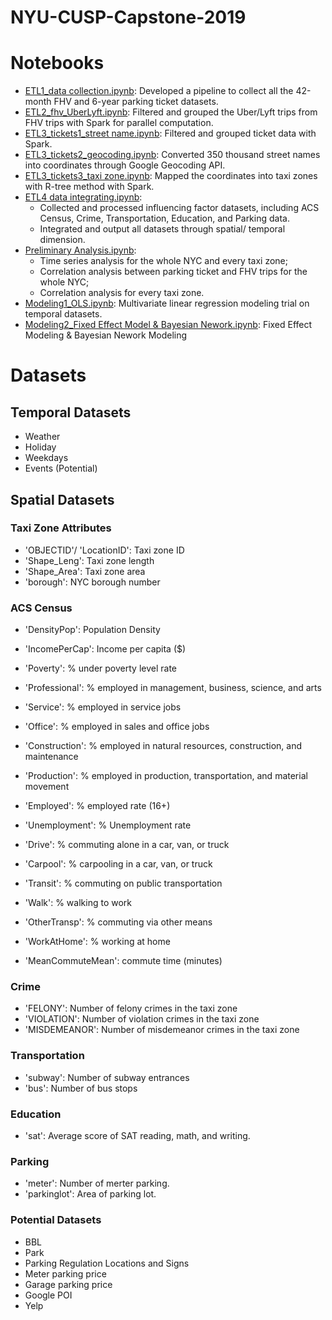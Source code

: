 # NYU-CUSP-Capstone-2019

# Notebooks
- [ETL1_data collection.ipynb](https://github.com/uberlyftparkingviolation/NYU-CUSP-Capstone-2019/blob/master/ETL1_data%20collection.ipynb): Developed a pipeline to collect all the 42-month FHV and 6-year parking ticket datasets.
- [ETL2_fhv_UberLyft.ipynb](https://github.com/uberlyftparkingviolation/NYU-CUSP-Capstone-2019/blob/master/ETL2_fhv_UberLyft.ipynb): Filtered and grouped the Uber/Lyft trips from FHV trips with Spark for parallel computation.
- [ETL3_tickets1_street name.ipynb](https://github.com/uberlyftparkingviolation/NYU-CUSP-Capstone-2019/blob/master/ETL3_tickets1_street%20name.ipynb): Filtered and grouped ticket data with Spark.
- [ETL3_tickets2_geocoding.ipynb](https://github.com/uberlyftparkingviolation/NYU-CUSP-Capstone-2019/blob/master/ETL3_tickets2_geocoding.ipynb): Converted 350 thousand street names into coordinates through Google Geocoding API.
- [ETL3_tickets3_taxi zone.ipynb](https://github.com/uberlyftparkingviolation/NYU-CUSP-Capstone-2019/blob/master/ETL3_tickets3_taxi%20zone.ipynb): Mapped the coordinates into taxi zones with R-tree method with Spark.
- [ETL4 data integrating.ipynb](https://github.com/uberlyftparkingviolation/NYU-CUSP-Capstone-2019/blob/master/ETL4%20data%20integrating.ipynb):
  - Collected and processed influencing factor datasets, including ACS Census, Crime, Transportation, Education, and Parking data.
  - Integrated and output all datasets through spatial/ temporal dimension.
- [Preliminary Analysis.ipynb](https://github.com/uberlyftparkingviolation/NYU-CUSP-Capstone-2019/blob/master/Preliminary%20Analysis.ipynb):
  - Time series analysis for the whole NYC and every taxi zone;
  - Correlation analysis between parking ticket and FHV trips for the whole NYC;
  -  Correlation analysis for every taxi zone.
- [Modeling1_OLS.ipynb](https://github.com/uberlyftparkingviolation/NYU-CUSP-Capstone-2019/blob/master/Modeling1_OLS.ipynb): Multivariate linear regression modeling trial on temporal datasets.
- [Modeling2_Fixed Effect Model & Bayesian Nework.ipynb](https://github.com/uberlyftparkingviolation/NYU-CUSP-Capstone-2019/blob/master/Modeling2_Fixed%20Effect%20Model%20%26%20Bayesian%20Nework.ipynb): Fixed Effect Modeling & Bayesian Nework Modeling

# Datasets
## Temporal Datasets
- Weather
- Holiday
- Weekdays
- Events (Potential)

## Spatial Datasets
### Taxi Zone Attributes
- 'OBJECTID'/ 'LocationID': Taxi zone ID
- 'Shape_Leng': Taxi zone length
- 'Shape_Area': Taxi zone area
- 'borough': NYC borough number

### ACS Census
- 'DensityPop': Population Density
- 'IncomePerCap': Income per capita ($)
- 'Poverty': % under poverty level rate
- 'Professional': % employed in management, business, science, and arts
- 'Service': % employed in service jobs
- 'Office': % employed in sales and office jobs
- 'Construction': % employed in natural resources, construction, and maintenance
- 'Production': % employed in production, transportation, and material movement
- 'Employed': % employed rate (16+)
- 'Unemployment': % Unemployment rate

- 'Drive': % commuting alone in a car, van, or truck
- 'Carpool': % carpooling in a car, van, or truck
- 'Transit': % commuting on public transportation
- 'Walk': % walking to work
- 'OtherTransp': % commuting via other means
- 'WorkAtHome': % working at home
- 'MeanCommuteMean': commute time (minutes)

### Crime
- 'FELONY': Number of felony crimes in the taxi zone
- 'VIOLATION': Number of violation crimes in the taxi zone
- 'MISDEMEANOR': Number of misdemeanor crimes in the taxi zone

### Transportation
- 'subway': Number of subway entrances
- 'bus': Number of bus stops

### Education
- 'sat': Average score of SAT reading, math, and writing.

### Parking
- 'meter': Number of merter parking.
- 'parkinglot': Area of parking lot.

### Potential Datasets
- BBL
- Park
- Parking Regulation Locations and Signs
- Meter parking price
- Garage parking price
- Google POI
- Yelp
